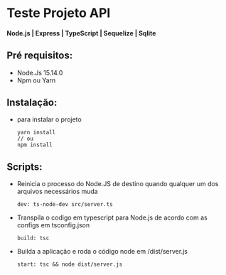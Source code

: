 # Teste Projeto API
#### Node.js | Express | TypeScript | Sequelize | Sqlite

## Pré requisitos:
* Node.Js 15.14.0
* Npm ou Yarn

## Instalação:
* para instalar o projeto

      yarn install
      // ou
      npm install
## Scripts:
* Reinicia o processo do Node.JS de destino quando qualquer um dos arquivos necessários muda

      dev: ts-node-dev src/server.ts

* Transpila o codigo em typescript para Node.js de acordo com as configs em  tsconfig.json

      build: tsc

* Builda a aplicação e roda o código node em /dist/server.js

      start: tsc && node dist/server.js

